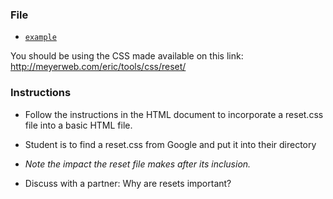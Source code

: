 ### File

* [`example`](Unsolved/example.html)

You should be using the CSS made available on this link: <http://meyerweb.com/eric/tools/css/reset/>

### Instructions

* Follow the instructions in the HTML document to incorporate a reset.css file into a basic HTML file.

* Student is to find a reset.css from Google and put it into their directory

* _Note the impact the reset file makes after its inclusion._

* Discuss with a partner: Why are resets important? 
